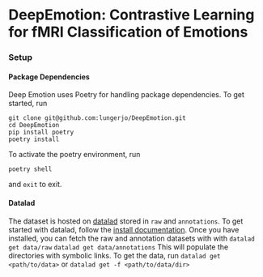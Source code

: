 # DeepEmotion: Contrastive Learning for fMRI Classification of Emotions

### Setup
#### Package Dependencies
Deep Emotion uses Poetry for handling package dependencies. To get started, run

```
git clone git@github.com:lungerjo/DeepEmotion.git
cd DeepEmotion
pip install poetry
poetry install
```

To activate the poetry environment, run
```
poetry shell
```
and ``exit`` to exit.

#### Datalad
The dataset is hosted on [datalad](https://www.datalad.org) stored in ``raw`` and ``annotations``. To get started with datalad, follow the [install documentation](https://handbook.datalad.org/en/latest/intro/installation.html#install-datalad). Once you have installed, you can fetch the raw and annotation datasets with with 
```datalad get data/raw```
```datalad get data/annotations```
This will populate the directories with symbolic links. To get the data, run 
```datalad get <path/to/data>```
or
```datalad get -f <path/to/data/dir>```







